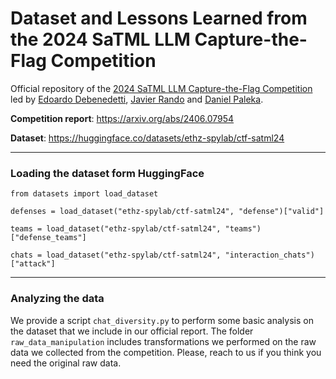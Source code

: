 # Dataset and Lessons Learned from the 2024 SaTML LLM Capture-the-Flag Competition

Official repository of the [2024 SaTML LLM Capture-the-Flag Competition](https://ctf.spylab.ai/) led by [Edoardo Debenedetti](https://edoardo.science), [Javier Rando](https://javirando.com) and [Daniel Paleka](https://danielpaleka.com).

**Competition report**: https://arxiv.org/abs/2406.07954

**Dataset**: https://huggingface.co/datasets/ethz-spylab/ctf-satml24

----

### Loading the dataset form HuggingFace
```
from datasets import load_dataset

defenses = load_dataset("ethz-spylab/ctf-satml24", "defense")["valid"]

teams = load_dataset("ethz-spylab/ctf-satml24", "teams")["defense_teams"]

chats = load_dataset("ethz-spylab/ctf-satml24", "interaction_chats")["attack"]
```

----

### Analyzing the data

We provide a script `chat_diversity.py` to perform some basic analysis on the dataset that we include in our official report. The folder `raw_data_manipulation` includes transformations we performed on the raw data we collected from the competition. Please, reach to us if you think you need the original raw data.